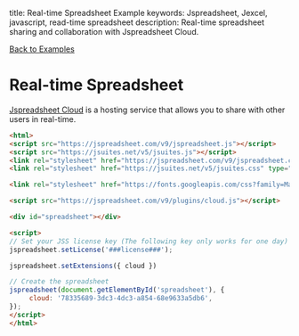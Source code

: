title: Real-time Spreadsheet Example
keywords: Jspreadsheet, Jexcel, javascript, read-time spreadsheet
description: Real-time spreadsheet sharing and collaboration with Jspreadsheet Cloud.

[Back to Examples](/docs/v9/examples)

# Real-time Spreadsheet

[Jspreadsheet Cloud](/cloud) is a hosting service that allows you to share with other users in real-time. 

```html
<html>
<script src="https://jspreadsheet.com/v9/jspreadsheet.js"></script>
<script src="https://jsuites.net/v5/jsuites.js"></script>
<link rel="stylesheet" href="https://jspreadsheet.com/v9/jspreadsheet.css" type="text/css" />
<link rel="stylesheet" href="https://jsuites.net/v5/jsuites.css" type="text/css" />

<link rel="stylesheet" href="https://fonts.googleapis.com/css?family=Material+Icons" />

<script src="https://jspreadsheet.com/v9/plugins/cloud.js"></script>

<div id="spreadsheet"></div>

<script>
// Set your JSS license key (The following key only works for one day)
jspreadsheet.setLicense('###license###');

jspreadsheet.setExtensions({ cloud })

// Create the spreadsheet
jspreadsheet(document.getElementById('spreadsheet'), {
     cloud: '78335689-3dc3-4dc3-a854-68e9633a5db6',
});
</script>
</html>
```
 
